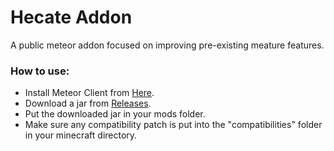 # Hecate Addon

A public meteor addon focused on improving pre-existing meature features.

### How to use:  
- Install Meteor Client from [Here](https://meteorclient.com/download?devBuild=latest).
- Download a jar from [Releases](https://github.com/CunnyDevelopment/HecateAddon/releases).
- Put the downloaded jar in your mods folder.
- Make sure any compatibility patch is put into the "compatibilities" folder in your minecraft directory.

